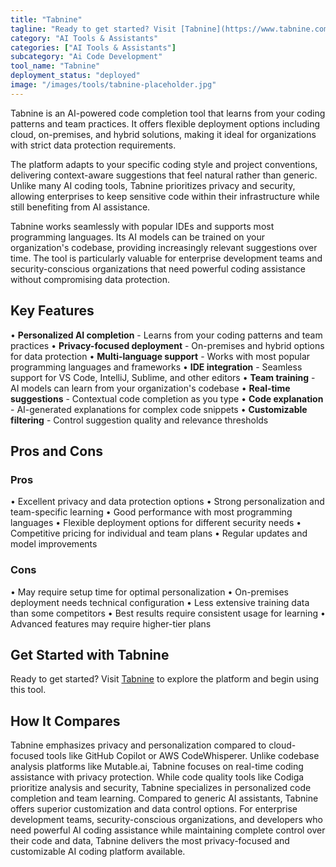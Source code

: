 ```yaml
---
title: "Tabnine"
tagline: "Ready to get started? Visit [Tabnine](https://www.tabnine.com) to explore the platform and begin using this tool...."
category: "AI Tools & Assistants"
categories: ["AI Tools & Assistants"]
subcategory: "Ai Code Development"
tool_name: "Tabnine"
deployment_status: "deployed"
image: "/images/tools/tabnine-placeholder.jpg"
---
```

Tabnine is an AI-powered code completion tool that learns from your coding patterns and team practices. It offers flexible deployment options including cloud, on-premises, and hybrid solutions, making it ideal for organizations with strict data protection requirements.

The platform adapts to your specific coding style and project conventions, delivering context-aware suggestions that feel natural rather than generic. Unlike many AI coding tools, Tabnine prioritizes privacy and security, allowing enterprises to keep sensitive code within their infrastructure while still benefiting from AI assistance.

Tabnine works seamlessly with popular IDEs and supports most programming languages. Its AI models can be trained on your organization's codebase, providing increasingly relevant suggestions over time. The tool is particularly valuable for enterprise development teams and security-conscious organizations that need powerful coding assistance without compromising data protection.

## Key Features

• **Personalized AI completion** - Learns from your coding patterns and team practices
• **Privacy-focused deployment** - On-premises and hybrid options for data protection
• **Multi-language support** - Works with most popular programming languages and frameworks
• **IDE integration** - Seamless support for VS Code, IntelliJ, Sublime, and other editors
• **Team training** - AI models can learn from your organization's codebase
• **Real-time suggestions** - Contextual code completion as you type
• **Code explanation** - AI-generated explanations for complex code snippets
• **Customizable filtering** - Control suggestion quality and relevance thresholds

## Pros and Cons

### Pros
• Excellent privacy and data protection options
• Strong personalization and team-specific learning
• Good performance with most programming languages
• Flexible deployment options for different security needs
• Competitive pricing for individual and team plans
• Regular updates and model improvements

### Cons
• May require setup time for optimal personalization
• On-premises deployment needs technical configuration
• Less extensive training data than some competitors
• Best results require consistent usage for learning
• Advanced features may require higher-tier plans

## Get Started with Tabnine

Ready to get started? Visit [Tabnine](https://www.tabnine.com) to explore the platform and begin using this tool.

## How It Compares

Tabnine emphasizes privacy and personalization compared to cloud-focused tools like GitHub Copilot or AWS CodeWhisperer. Unlike codebase analysis platforms like Mutable.ai, Tabnine focuses on real-time coding assistance with privacy protection. While code quality tools like Codiga prioritize analysis and security, Tabnine specializes in personalized code completion and team learning. Compared to generic AI assistants, Tabnine offers superior customization and data control options. For enterprise development teams, security-conscious organizations, and developers who need powerful AI coding assistance while maintaining complete control over their code and data, Tabnine delivers the most privacy-focused and customizable AI coding platform available.